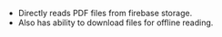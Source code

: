  - Directly reads PDF files from firebase storage.
 - Also has ability to download files for offline reading.
